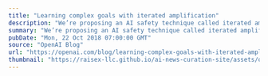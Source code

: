 ```yaml
---
title: "Learning complex goals with iterated amplification"
description: "We’re proposing an AI safety technique called iterated amplification that lets us specify complicated behaviors and goals that are beyond human scale, by demonstrating how to decompose a task into simpler sub-tasks, rather than by providing labeled data or a reward function. Although this idea is in its very early stages and we have only completed experiments on simple toy algorithmic domains, we’ve decided to present it in its preliminary state because we think it could prove to be a scalable approach to AI safety."
summary: "We’re proposing an AI safety technique called iterated amplification that lets us specify complicated behaviors and goals that are beyond human scale, by demonstrating how to decompose a task into simpler sub-tasks, rather than by providing labeled data or a reward function. Although this idea is in its very early stages and we have only completed experiments on simple toy algorithmic domains, we’ve decided to present it in its preliminary state because we think it could prove to be a scalable approach to AI safety."
pubDate: "Mon, 22 Oct 2018 07:00:00 GMT"
source: "OpenAI Blog"
url: "https://openai.com/blog/learning-complex-goals-with-iterated-amplification"
thumbnail: "https://raisex-llc.github.io/ai-news-curation-site/assets/openai_logo.png"
---
```


